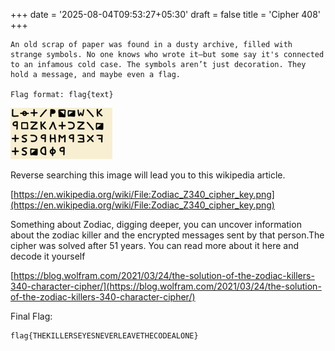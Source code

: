 +++
date = '2025-08-04T09:53:27+05:30'
draft = false
title = 'Cipher 408'
+++

```
An old scrap of paper was found in a dusty archive, filled with strange symbols. No one knows who wrote it—but some say it's connected to an infamous cold case. The symbols aren’t just decoration. They hold a message, and maybe even a flag.

Flag format: flag{text}
```

![Zodiac Cipher](Zodiac.png)

Reverse searching this image will lead you to this wikipedia article.

[https://en.wikipedia.org/wiki/File:Zodiac_Z340_cipher_key.png](https://en.wikipedia.org/wiki/File:Zodiac_Z340_cipher_key.png)

Something about Zodiac, digging deeper, you can uncover information about the zodiac killer and the encrypted messages sent by that person.The cipher was solved after 51 years. 
You can read more about it here and decode it yourself 

[https://blog.wolfram.com/2021/03/24/the-solution-of-the-zodiac-killers-340-character-cipher/](https://blog.wolfram.com/2021/03/24/the-solution-of-the-zodiac-killers-340-character-cipher/)

Final Flag: 

```
flag{THEKILLERSEYESNEVERLEAVETHECODEALONE}
```
